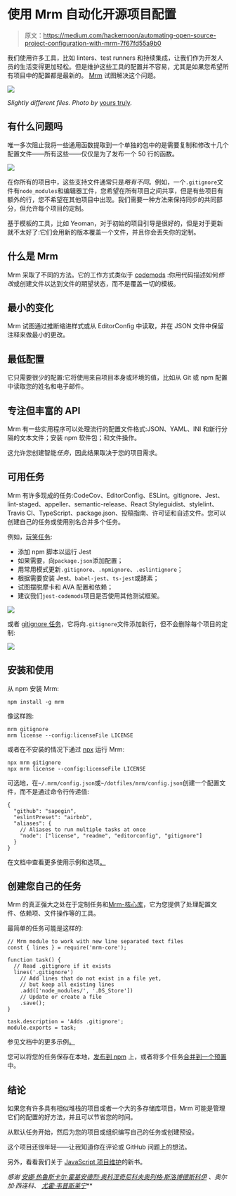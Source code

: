 # 使用 Mrm 自动化开源项目配置

> 原文：<https://medium.com/hackernoon/automating-open-source-project-configuration-with-mrm-7f67fd55a9b0>

我们使用许多工具，比如 linters、test runners 和持续集成，让我们作为开发人员的生活变得更加轻松。但是维护这些工具的配置并不容易，尤其是如果您希望所有项目中的配置都是最新的。 [Mrm](https://github.com/sapegin/mrm) 试图解决这个问题。

![](img/3bb4cc004df26736245caf03e3777387.png)

*Slightly different files. Photo by* [yours truly](http://morning.photos/albums/travel/2009-09-17-0908).

## 有什么问题吗

唯一多次阻止我将一些通用函数提取到一个单独的包中的是需要复制和修改十几个配置文件——所有这些——仅仅是为了发布一个 50 行的函数。

![](img/ab50fe3e5f2a960b8385fbc991fe9839.png)

在你所有的项目中，这些支持文件通常只是*略有不同*。例如，一个`.gitignore`文件有`node_modules`和编辑器工件，您希望在所有项目之间共享，但是有些项目有额外的行，您不希望在其他项目中出现。我们需要一种方法来保持同步的共同部分，但允许每个项目的定制。

基于模板的工具，比如 Yeoman，对于初始的项目引导是很好的，但是对于更新就不太好了:它们会用新的版本覆盖一个文件，并且你会丢失你的定制。

## 什么是 Mrm

Mrm 采取了不同的方法。它的工作方式类似于 [codemods](https://www.sitepoint.com/getting-started-with-codemods/) :你用代码描述如何*修改*或创建文件以达到文件的期望状态，而不是覆盖一切的模板。

## 最小的变化

Mrm 试图通过推断缩进样式或从 EditorConfig 中读取，并在 JSON 文件中保留注释来做最小的更改。

## 最低配置

它只需要很少的配置:它将使用来自项目本身或环境的值，比如从 Git 或 npm 配置中读取您的姓名和电子邮件。

## 专注但丰富的 API

Mrm 有一些实用程序可以处理流行的配置文件格式:JSON、YAML、INI 和新行分隔的文本文件；安装 npm 软件包；和文件操作。

这允许您创建智能*任务*，因此结果取决于您的项目需求。

## 可用任务

Mrm 有许多现成的任务:CodeCov、EditorConfig、ESLint。gitignore、Jest、lint-staged、appeller、semantic-release、React Styleguidist、stylelint、Travis CI、TypeScript、package.json、投稿指南、许可证和自述文件。您可以创建自己的任务或使用别名合并多个任务。

例如，[玩笑任务](https://github.com/sapegin/mrm-tasks/tree/master/packages/mrm-task-jest):

*   添加 npm 脚本以运行 Jest
*   如果需要，向`package.json`添加配置；
*   用常用模式更新`.gitignore`、`.npmignore`、`.eslintignore`；
*   根据需要安装 Jest、`babel-jest`、`ts-jest`或酵素；
*   试图摆脱摩卡和 AVA 配置和依赖；
*   建议我们`jest-codemods`项目是否使用其他测试框架。

![](img/87b043cf999762c0c80967fe9d7066ca.png)

或者 [gitignore 任务](https://github.com/sapegin/mrm-tasks/tree/master/packages/mrm-task-gitignore)，它将向`.gitignore`文件添加新行，但不会删除每个项目的定制:

![](img/db7e1f9d3a446809e9995f72990dc25e.png)

## 安装和使用

从 npm 安装 Mrm:

```
npm install -g mrm
```

像这样跑:

```
mrm gitignore
mrm license --config:licenseFile LICENSE
```

或者在不安装的情况下通过 [npx](/@maybekatz/introducing-npx-an-npm-package-runner-55f7d4bd282b) 运行 Mrm:

```
npx mrm gitignore
npx mrm license --config:licenseFile LICENSE
```

可选地，在`~/.mrm/config.json`或`~/dotfiles/mrm/config.json`创建一个配置文件，而不是通过命令行传递值:

```
{
  "github": "sapegin",
  "eslintPreset": "airbnb",
  "aliases": {
    // Aliases to run multiple tasks at once
    "node": ["license", "readme", "editorconfig", "gitignore"]
  }
}
```

在文档中查看更多使用示例和选项[。](https://github.com/sapegin/mrm#usage)

## 创建您自己的任务

Mrm 的真正强大之处在于定制任务和[Mrm-核心库](https://github.com/sapegin/mrm-core)，它为您提供了处理配置文件、依赖项、文件操作等的工具。

最简单的任务可能是这样的:

```
// Mrm module to work with new line separated text files
const { lines } = require('mrm-core');

function task() {
  // Read .gitignore if it exists
  lines('.gitignore')
    // Add lines that do not exist in a file yet,
    // but keep all existing lines
    .add(['node_modules/', '.DS_Store'])
    // Update or create a file
    .save();
}

task.description = 'Adds .gitignore';
module.exports = task;
```

参见文档中的更多示例[。](https://github.com/sapegin/mrm#writing-your-own-tasks)

您可以将您的任务保存在本地，[发布到 npm](https://github.com/sapegin/mrm#sharing-tasks-via-npm) 上，或者将多个任务[合并到一个预置](https://github.com/sapegin/mrm#custom-presets)中。

## 结论

如果您有许多具有相似堆栈的项目或者一个大的多存储库项目，Mrm 可能是管理它们的配置的好方法，并且可以节省您的时间。

从默认任务开始，然后为您的项目或组织编写自己的任务或创建预设。

这个项目还很年轻——让我知道你在评论或 GitHub 问题上的想法。

另外，看看我们关于 [JavaScript 项目维护](https://survivejs.com/maintenance/)的新书。

*感谢* [*安娜·热鲁斯*](https://medium.com/u/82815f6b43dc?source=post_page-----7f67fd55a9b0--------------------------------)*[*卡尔·霍基*](https://medium.com/u/4a0f6a534c55?source=post_page-----7f67fd55a9b0--------------------------------)*[*安德烈·奥科涅奇尼科夫*](https://medium.com/u/5829a67c85f9?source=post_page-----7f67fd55a9b0--------------------------------)*[*奥列格·斯洛博德斯科伊*](https://medium.com/u/7c635fc6907?source=post_page-----7f67fd55a9b0--------------------------------) *、奥尔加·西连科、* [*尤霍·韦普斯莱宁*](https://medium.com/u/a82419fa03ca?source=post_page-----7f67fd55a9b0--------------------------------)***